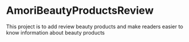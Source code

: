 # AmoriBeautyProductsReview
This project is to add review beauty products and make readers easier to know information about beauty products
